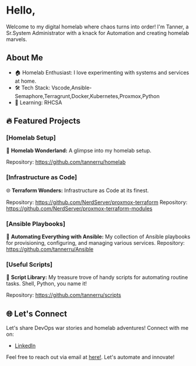 # Hello, 

Welcome to my digital homelab where chaos turns into order! I'm Tanner, a Sr.System Administrator with a knack for Automation and creating homelab marvels.

## About Me

- 🏠 Homelab Enthusiast: I love experimenting with systems and services at home.
- 🛠️ Tech Stack: Vscode,Ansible-Semaphore,Terragrunt,Docker,Kubernetes,Proxmox,Python
- 🌱 Learning: RHCSA

## 🔥 Featured Projects

### [Homelab Setup]

🏡 **Homelab Wonderland:** A glimpse into my homelab setup. 

Repository: https://github.com/tannerru/homelab


### [Infrastructure as Code]

🌐 **Terraform Wonders:** Infrastructure as Code at its finest.

Repository: https://github.com/NerdServer/proxmox-terraform
Repository: https://github.com/NerdServer/proxmox-terraform-modules


### [Ansible Playbooks]

🚀 **Automating Everything with Ansible:** My collection of Ansible playbooks for provisioning, configuring, and managing various services.
Repository: https://github.com/tannerru/Ansible


### [Useful Scripts]

📜 **Script Library:** My treasure trove of handy scripts for automating routine tasks. Shell, Python, you name it!

Repository: https://github.com/tannerru/scripts


## 🌐 Let's Connect

Let's share DevOps war stories and homelab adventures! Connect with me on:

- [LinkedIn](https://www.linkedin.com/in/tanner-rusher-b970ab91/)

Feel free to reach out via email at [here!](mailto:tanner.github@outlook.com). Let's automate and innovate!

